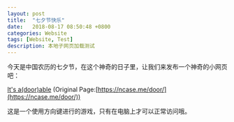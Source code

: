 ```yaml
---
layout: post
title:  "七夕节快乐"
date:   2018-08-17 08:50:48 +0800
categories: Website
tags: [Website, Test]
description: 本地子网页加载测试
---
```

今天是中国农历的七夕节，在这个神奇的日子里，让我们来发布一个神奇的小网页吧：

[It's a(door)able](https://happyzhao1996.github.io/collections/love)
(Original Page:[https://ncase.me/door/](https://ncase.me/door/))

这是一个使用方向键进行的游戏，只有在电脑上才可以正常访问哦。

